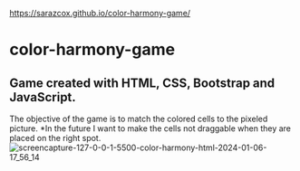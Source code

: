https://sarazcox.github.io/color-harmony-game/

# color-harmony-game
Game created with HTML, CSS, Bootstrap and JavaScript.
 -- 
The objective of the game is to match the colored cells to the pixeled picture. *In the future I want to make the cells not draggable when they are placed on the right spot.
![screencapture-127-0-0-1-5500-color-harmony-html-2024-01-06-17_56_14](https://github.com/sarazcox/color-harmony-game/assets/94139313/77da6949-0448-44a0-afef-59d678e69efc)
